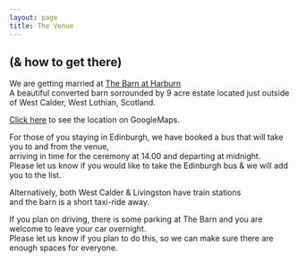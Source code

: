 ```yaml
---
layout: page
title: The Venue
---
```


## (& how to get there)

We are getting married at [The Barn at Harburn](https://www.harburnbarn.co.uk/)<br/>
A beautiful converted barn sorrounded by 9 acre estate located just outside of West Calder, West Lothian, Scotland.

[Click here](https://www.google.com/maps/place/Harburn+Barn/@55.8333398,-3.5197744,15z/data=!4m2!3m1!1s0x0:0x54ad3ae30cd3dce1?sa=X&ved=2ahUKEwiOzfzN66z3AhVGnKQKHXOpCdgQ_BJ6BAhiEAU) to see the location on GoogleMaps. 

For those of you staying in Edinburgh, we have booked a bus that will take you to and from the venue, <br/>
arriving in time for the ceremony at 14.00 and departing at midnight.<br/>
Please let us know if you would like to take the Edinburgh bus & we will add you to the list.

Alternatively, both West Calder & Livingston have train stations<br/>
and the barn is a short taxi-ride away.

If you plan on driving, there is some parking at The Barn and you are welcome to leave your car overnight.<br/>
Please let us know if you plan to do this, so we can make sure there are enough spaces for everyone.
